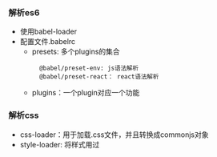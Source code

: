 ### 解析es6
- 使用babel-loader
- 配置文件.babelrc
    - presets: 多个plugins的集合
      ```text
        @babel/preset-env: js语法解析
        @babel/preset-react： react语法解析
      ```
    - plugins：一个plugin对应一个功能
    
### 解析css
- css-loader：用于加载.css文件，并且转换成commonjs对象
- style-loader: 将样式用过<style>标签插入到head中
- less-loader: 用于将less转换成css

### 解析图片/字体
- 使用file-loader
- 使用url-loader,可以设置较小资源自动base64

### 文件监听
- 文件监听是发现源码发生变化时，自动重新构建出新的输出文件
- 开启监听模式的两种方式（缺点：每次需要手动刷新浏览器）：
    - 启动webpack命令时，带上--watch参数
    - 在配置webpack.config.js中，设置watch:true
- 文件监听的原理
    ```javascript
        // 轮询判断文件的最后编辑时间是否变化，
        // 若某个文件发生了变化，并不会立刻告诉监听者，而是先缓存起来，等aggregateTimeout
       module.exports = {
          // 默认false，也就是不开启
          watch: true,
          // 只有开启监听模式，watchOptions才有意义
          watchOptions: {
            // 默认为空。不监听的文件或者文件夹
            ignored: /node_modules/,
            // 监听到变化发生后会等300ms再去执行，默认300ms
            aggregateTimeout: 300,
            // 判断文件是否发生变化是通过不停询问系统指定文件有没有变化实现的，默认每秒问1000次
            poll: 1000
          }
      }
    ```

### 热更新：
- 上述文件监听的缺点比较明显，每次更新都要手动刷新浏览器

#### webpack-dev-server
- wds不需要手动刷新浏览器
- wds不输出文件，而是放在内存中
- 使用HotModuleReplacementPlugin插件实现
```javascript
// package.json
// 需要注意的是，如果webpack、webpack-cli、webpack-dev-server版本不兼容的时候，会出现 Cannot find module 'webpack-cli/bin/config-yargs'的报错
// 解决1：回退版本："webpack": "^5.24.3","webpack-cli": "^3.3.12","webpack-dev-server": "^3.11.2"
{
  "dev": "webpack-dev-server --open"
}
// 也可以不回退版本，写法为下面，但是这样不会自动刷新，当前版本："webpack": "^5.24.3","webpack-cli": "^4.5.0","webpack-dev-server": "^3.11.2"
{
  "dev": "webpack serve --open Chrome.exe"
}
// webpack.config.js
const webpack = require('webpack');
module.exports = {
  plugins: [
    new webpack.HotModuleReplacementPlugin()
  ],
  devServer: {
    contentBase: './dist',
    hot: true
  }
}
```

#### webpack-dev-middleware
- 也可以实现热更新
- wdm将webpack输出的文件传输给服务器，适用于灵活的定制场景，一般搭配koa、express使用

#### 热更新的原理
![avatar](./images/热更新原理.png)
- webpack compile将js编译成bundle
- HMR server将热更新的文件输出给HMR runtime
- Bundle sever提供文件在浏览器的访问
- HMR runtime会被注入到浏览器，更新文件的变化
- bundle.js构建输出文件

### 文件指纹([文件占位符说明](https://webpack.js.org/configuration/output/#outputfilename))
- hash:和整个项目的构建相关，只要项目文件有修改，整个项目构建的hash值就会更改,一般设置图片文件
```javascript
  module.exports = {
    module: {
      rules: [
        {
          test: /.(png|jpg|jpeg)$/,
          use: [
            {
              loader: 'file-loader',
              options: {
                name: './img/[name].[hash:8].[ext]'
              }
            }
          ]
        }
      ]
    },
}
```
- chunkhash：和webpack打包的chunk有关，不同entry会生成不同的chunkhash值，一般设置js文件
```javascript
module.exports = {
  output: {
    path: path.join(__dirname, 'dist'),
    filename: '[name].[chunkhash:8].js'
  },
}
```
- contenthash:根据内容来定义hash，文件内容不变，则contenthash不变，一般设置css文件
```javascript
const MiniCssExtractPlugin = require('mini-css-extract-plugin');

module.exports = {
  mode: 'production',
  module: {
    rules: [
      {
        test: /.css$/,
        // 这里的style-loader被替换成了MiniCssExtractPlugin.loader，
        // 是因为style-loader会把生成的css插入到html的头部，而MiniCssExtractPlugin会把css提取成css文件然后插入，功能冲突
        use: [MiniCssExtractPlugin.loader, 'css-loader']
      },
      {
        test: /.less$/,
        use: [MiniCssExtractPlugin.loader, 'css-loader', 'less-loader']
      }
    ]
  },
  plugins: [
    new MiniCssExtractPlugin({
      filename: '[name].[contenthash:8].css'
    })
  ]
}
```

### 文件压缩
- js压缩：内置了uglify-webpack-plugin，打出来的js默认就已经是压缩好的
- css压缩：
```javascript
// 使用css-minimizer-webpack-plugin
const CssMinimizerPlugin = require('css-minimizer-webpack-plugin');
module.exports = {
  mode: 'production',
  optimization: {
    minimize: true,
    minimizer: [
      new CssMinimizerPlugin()
    ]
  }
}
```
- html压缩:
```javascript
// 使用html-webpack-plugin,设置压缩参数
const HtmlWebpackPlugin = require('html-webpack-plugin');
module.exports = {
  mode: 'production',
  plugins: [
    new HtmlWebpackPlugin({
      template: path.join(__dirname, './src/search.html'),
      filename: 'search.html',
      chunks: ['search']
    })
  ]
}
```

### 自动清理构建目录
- 避免构建前每次都手动删除dist
- clean-webpack-plugin
```javascript
const { CleanWebpackPlugin } = require('clean-webpack-plugin');
module.exports = {
  mode: 'production',
  plugins: [
    new CleanWebpackPlugin()
  ]
}
```



